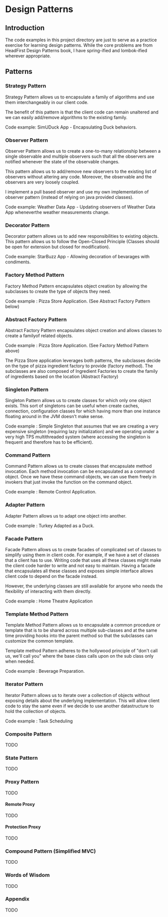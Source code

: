 # Design Patterns 

## Introduction
The code examples in this project directory are just to serve as a practice exercise for learning design patterns. 
While the core problems are from HeadFirst Design Patterns book, I have spring-ified and lombok-ified 
wherever appropriate.

## Patterns
### Strategy Pattern
Strategy Pattern allows us to encapsulate a family of algorithms and use them interchangeably in our client code. 

The benefit of this pattern is that the client code can remain unaltered and we can easily add/remove 
algorithms to the existing family. 
  
Code example: SimUDuck App - Encapsulating Duck behaviors. 

### Observer Pattern 
Observer Pattern allows us to create a one-to-many relationship between a single observable and multiple observers 
such that all the observers are notified whenever the state of the observable changes.

This pattern allows us to add/remove new observers to the existing list of observers without altering any code.
Moreover, the observable and the observers are very loosely coupled. 

I implement a pull based observer and use my own implementation of observer pattern 
(instead of relying on java provided classes). 

Code example: Weather Data App - Updating observers of Weather Data App wheneverthe weather measurements change.  

### Decorator Pattern
Decorator pattern allows us to add new responsibilities to existing objects. This pattern allows us to follow 
the Open-Closed Principle (Classes should be open for extension but closed for modification). 

Code example: StarBuzz App - Allowing decoration of bevarages with condiments. 

### Factory Method Pattern 
Factory Method Pattern encapsulates object creation by allowing the subclasses to create the type of objects they need. 
 
Code example : Pizza Store Application. (See Abstract Factory Pattern below)

### Abstract Factory Pattern
Abstract Factory Pattern encapsulates object creation and allows classes to create a familyof related objects. 

Code example : Pizza Store Application. (See Factory Method Pattern above)

The Pizza Store application leverages both patterns, the subclasses decide on the type of pizza ingredient 
factory to provide (factory method). The subclasses are also composed of Ingredient Factories to 
create the family of ingredients based on the location (Abstract Factory)

### Singleton Pattern
Singleton Pattern allows us to create classes for which only one object exists. This sort of singletons can
be useful when create caches, connection, configuration classes for which having more than one instance floating 
around in the JVM doesn't make sense. 

Code example : Simple Singleton that assumes that we are creating a very expensive singleton 
(requiring lazy initialization) and we operating under a very high TPS multithreaded system (where accessing the 
singleton is frequent and therefore has to be efficient). 

### Command Pattern
Command Pattern allows us to create classes that encapsulate method invocation. Each method invocation can be 
encapsulated as a command object. Once we have these command objects, we can use them freely in invokers that just 
invoke the function on the command object.

Code example : Remote Control Application.

### Adapter Pattern
Adapter Pattern allows us to adapt one object into another. 

Code example : Turkey Adapted as a Duck. 

### Facade Pattern
Facade Pattern allows us to create facades of complicated set of classes to simplify using them in client code.
For example, if we have a set of classes that a client has to use. Writing code that uses all these classes might
make the client code harder to write and not easy to maintain. Having a facade that encapsulates all these classes
and exposes simple interface allows client code to depend on the facade instead.  

However, the underlying classes are still available for anyone who needs the flexibility of interacting with 
them directly.
 
Code example : Home Theatre Application

### Template Method Pattern
Template Method Pattern allows us to encapsulate a common procedure or template that is to be shared across multiple 
sub-classes and at the same time providing hooks into the parent method so that the subclasses can customize the
common template. 

Template method Pattern adheres to the hollywood principle of "don't call us, we'll call you" where the base class
calls upon on the sub class only when needed. 

Code example : Beverage Preparation. 

### Iterator Pattern
Iterator Pattern allows us to iterate over a collection of objects without exposing details about the underlying
implementation. This will allow client code to stay the same even if we decide to use another datastructure to 
hold the collection of objects.

Code example : Task Scheduling 

### Composite Pattern
TODO

### State Pattern
TODO

### Proxy Pattern
TODO 

#### Remote Proxy
TODO

#### Protection Proxy 
TODO

### Compound Pattern (Simplified MVC)
TODO

### Words of Wisdom
TODO

### Appendix 
TODO
  

